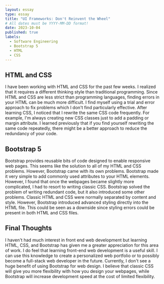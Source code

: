 ```yaml
---
layout: essay
type: essay
title: "UI Frameworks: Don't Reinvent the Wheel"
# All dates must be YYYY-MM-DD format!
date: 2023-10-04
published: true
labels:
  - Software Engineering
  - Bootstrap 5
  - HTML
  - CSS
---
```

## HTML and CSS
I have been working with HTML and CSS for the past few weeks. I realized that it requires a different thinking style than traditional programming. Since HTML and CSS are less strict than programming languages, finding errors in your HTML can be much more difficult. I find myself using a trial and error approach to fix problems which I don't find particularly effective. After learning CSS, I noticed that I rewrite the same CSS code frequently. For example, I'm always creating new CSS classes just to add a padding or margin attribute. I learned previously that if you find yourself rewriting the same code repeatedly, there might be a better approach to reduce the redundancy of your code.

## Bootstrap 5
Bootstrap provides reusable bits of code designed to enable responsive web pages. This seems like the solution to all of my HTML and CSS problems. However, Bootstrap came with its own problems. Bootstrap made it very simple to add commonly used attributes to your HTML elements. However, I found that once the webpages became slightly more complicated, I had to resort to writing classic CSS. Bootstrap solved the problem of writing redundant code, but it also introduced some other problems. Classic HTML and CSS were normally separated by content and style. However, Bootstrap introduced advanced styling directly into the HTML file. This could be seen as a downside since styling errors could be present in both HTML and CSS files.

## Final Thoughts
I haven't had much interest in front end web development but learning HTML, CSS, and Bootstrap has given me a greater appreciation for this area of work. I do feel that learning front-end web development is a useful skill. I can use this knowledge to create a personalized web portfolio or to possibly become a full-stack web developer in the future. Currently, I don't see a huge benefit of using Bootstrap for web design. I believe that classic CSS will give you more flexibility with how you design your webpages, while Bootstrap will increase development speed at the cost of limited flexibility.